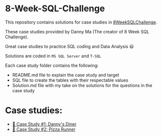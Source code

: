# 8-Week-SQL-Challenge

This repository contains solutions for case studies in <a href="https://8weeksqlchallenge.com">8WeekSQLChallenge</a>.

These case studies provided by Danny Ma (The creator of 8 Week SQL Challenge). 

Great case studies to practice SQL coding and Data Analysis 😃

Solutions are coded in ``MS SQL Server`` and ``T-SQL``

Each case study folder contains the following:
* README.md file to explain the case study and target
* SQL file to create the tables with their respectable values
* Solution.md file with my take on the solutions for the questions in the case study

# Case studies:
* <a href="https://github.com/orseg/8-Week-SQL-Challenge/tree/main/Case%20Study%20%231%20-%20Danny's%20Diner">🍜 Case Study #1: Danny's Diner</a>
* <a href="https://github.com/orseg/8-Week-SQL-Challenge/tree/main/Case%20Study%20%232%20-%20Pizza%20Runner">🍕 Case Study #2: Pizza Runner</a>
